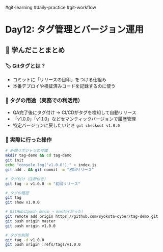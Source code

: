 #git-learning #daily-practice #git-workflow

# Day12: タグ管理とバージョン運用

## 📌 学んだことまとめ

### 🏷️ Gitタグとは？
- コミットに「リリースの目印」をつける仕組み
- 本番デプロイや検証済みコードを記録するのに使う

### 🎯 タグの用途（実務での利活用）
- QA完了後にタグ付け → CI/CDがタグを検知して自動リリース
- 「v1.0.0」「v1.1.0」などセマンティックバージョンで履歴管理
- 特定バージョンに戻したいとき `git checkout v1.0.0`

### 🔧 実際に行った操作

```bash
# 新規リポジトリの作成
mkdir tag-demo && cd tag-demo
git init
echo "console.log('v1.0.0');" > index.js
git add . && git commit -m "初回リリース"

# タグ付け（注釈付き）
git tag -a v1.0.0 -m "初回リリース"

# タグの確認
git tag
git show v1.0.0

# GitHubにpush（main → masterだった）
git remote add origin https://github.com/syokota-cyber/tag-demo.git
git push origin master
git push origin v1.0.0

# タグの削除
git tag -d v1.0.0
git push origin :refs/tags/v1.0.0